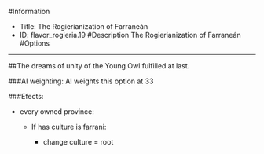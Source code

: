 #Information
 - Title: The Rogierianization of Farraneán
 - ID: flavor_rogieria.19
#Description
The Rogierianization of Farraneán
#Options

___
##The dreams of unity of the Young Owl fulfilled at last.

###AI weighting:
AI weights this option at 33


###Efects:<ul><li>every owned province:</li><ul><li>If has culture is farrani:</li><ul><li>change culture = root</li></ul></ul></ul>
